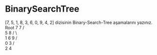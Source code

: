# BinarySearchTree
[7, 5, 1, 8, 3, 6, 0, 9, 4, 2] dizisinin Binary-Search-Tree aşamalarını yazınız.
Root 7
          7
         / \
        5   8
       / \    \
      1   6    9
     / \
    0   3
       / \
      2   4
